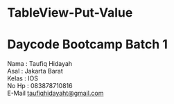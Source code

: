 # TableView-Put-Value
# Daycode Bootcamp Batch 1 <br>
Nama : Taufiq Hidayah<br>
Asal : Jakarta Barat<br>
Kelas : IOS<br>
No Hp : 083878710816<br>
E-Mail taufiqhidayaht@gmail.com
